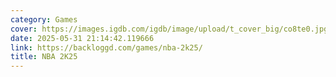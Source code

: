 ```yaml
---
category: Games
cover: https://images.igdb.com/igdb/image/upload/t_cover_big/co8te0.jpg
date: 2025-05-31 21:14:42.119666
link: https://backloggd.com/games/nba-2k25/
title: NBA 2K25
---
```

